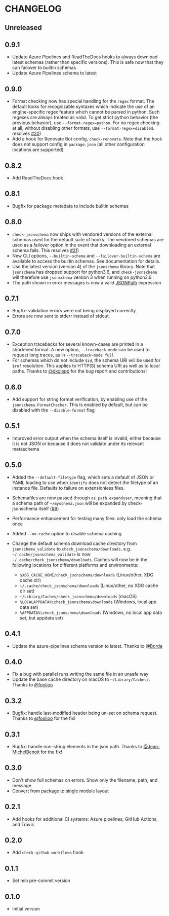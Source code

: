 # CHANGELOG

## Unreleased

## 0.9.1

- Update Azure Pipelines and ReadTheDocs hooks to always download latest
  schemas (rather than specific versions). This is safe now that they can
  failover to builtin schemas
- Update Azure Pipelines schema to latest

## 0.9.0

- Format checking now has special handling for the `regex` format. The default
  looks for recognizable syntaxes which indicate the use of an engine-specific
  regex feature which cannot be parsed in python. Such regexes are always
  treated as valid. To get strict python behavior (the previous behavior), use
  `--format-regex=python`. For no regex checking at all, without disabling
  other formats, use `--format-regex=disabled`.
  resolves [#20](https://github.com/sirosen/check-jsonschema/issues/20))
- Add a hook for Renovate Bot config, `check-renovate`. Note that the hook does
  not support config in `package.json` (all other configuration locations are
  supported)

## 0.8.2

- Add ReadTheDocs hook

## 0.8.1

- Bugfix for package metadata to include builtin schemas

## 0.8.0

- `check-jsonschema` now ships with vendored versions of the external schemas
  used for the default suite of hooks. The vendored schemas are used as a
  failover option in the event that downloading an external schema fails. This
  resolves [#21](https://github.com/sirosen/check-jsonschema/issues/21))
- New CLI options, `--builtin-schema` and `--failover-builtin-schema` are
  available to access the builtin schemas. See documentation for details.
- Use the latest version (version 4) of the `jsonschema` library. Note
  that `jsonschema` has dropped support for python3.6, and  `check-jsonschema`
  will therefore use `jsonschema` version 3 when running on python3.6
- The path shown in error messages is now a valid
  [JSONPath](https://goessner.net/articles/JsonPath/) expression

## 0.7.1

- Bugfix: validation errors were not being displayed correctly.
- Errors are now sent to stderr instead of stdout.

## 0.7.0

- Exception tracebacks for several known-cases are printed in a shortened
  format. A new option, `--traceback-mode` can be used to request long traces,
  as in `--traceback-mode full`
- For schemas which do not include `$id`, the schema URI will be used for
  `$ref` resolution. This applies to HTTP(S) schema URI as well as to local
  paths. Thanks to [@dkolepp](https://github.com/dkolepp) for the bug report
  and contributions!

## 0.6.0

- Add support for string format verification, by enabling use of the
  `jsonschema.FormatChecker`. This is enabled by default, but can be disabled
  with the `--disable-format` flag

## 0.5.1

- Improved error output when the schema itself is invalid, either because it is
  not JSON or because it does not validate under its relevant metaschema

## 0.5.0

- Added the `--default-filetype` flag, which sets a default of JSON or YAML
  loading to use when `identify` does not detect the filetype of an instance
  file. Defaults to failure on extensionless files.
- Schemafiles are now passed through `os.path.expanduser`, meaning that a
  schema path of `~/myschema.json` will be expanded by check-jsonschema
  itself ([#9](https://github.com/sirosen/check-jsonschema/issues/9))
- Performance enhancement for testing many files: only load the schema once
- Added `--no-cache` option to disable schema caching
- Change the default schema download cache directory from
  `jsonschema_validate` to `check_jsonschema/downloads`.
  e.g. `~/.cache/jsonschema_validate` is now
  `~/.cache/check_jsonschema/downloads`.
  Caches will now be in the following locations for different platforms
  and environments:

  - `$XDG_CACHE_HOME/check_jsonschema/downloads` (Linux/other, XDG cache dir)
  - `~/.cache/check_jsonschema/downloads` (Linux/other, no XDG cache dir set)
  - `~/Library/Caches/check_jsonschema/downloads` (macOS)
  - `%LOCALAPPDATA%\check_jsonschema\downloads` (Windows, local app data set)
  - `%APPDATA%\check_jsonschema\downloads` (Windows, no local app data set, but appdata set)

## 0.4.1

- Update the azure-pipelines schema version to latest.
  Thanks to [@Borda](https://github.com/Borda)

## 0.4.0

- Fix a bug with parallel runs writing the same file in an unsafe way
- Update the base cache directory on macOS to `~/Library/Caches/`.
  Thanks to [@foolioo](https://github.com/foolioo)

## 0.3.2

- Bugfix: handle last-modified header being un-set on schema request. Thanks to
  [@foolioo](https://github.com/foolioo) for the fix!

## 0.3.1

- Bugfix: handle non-string elements in the json path. Thanks to
  [@Jean-MichelBenoit](https://github.com/Jean-MichelBenoit) for the fix!

## 0.3.0

- Don't show full schemas on errors. Show only the filename, path, and message
- Convert from package to single module layout

## 0.2.1

- Add hooks for additional CI systems: Azure pipelines, GitHub Actions, and Travis

## 0.2.0

- Add `check-github-workflows` hook

## 0.1.1

- Set min pre-commit version

## 0.1.0

- Initial version
